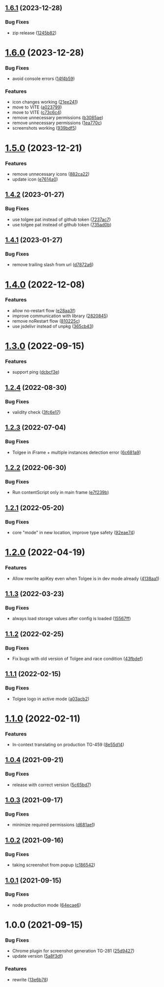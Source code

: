 ## [1.6.1](https://github.com/tolgee/chrome-plugin/compare/v1.6.0...v1.6.1) (2023-12-28)


### Bug Fixes

* zip release ([1245b82](https://github.com/tolgee/chrome-plugin/commit/1245b82fb2f98ab73067141b535e518c2f74f962))

# [1.6.0](https://github.com/tolgee/chrome-plugin/compare/v1.5.0...v1.6.0) (2023-12-28)


### Bug Fixes

* avoid console errors ([14f4b59](https://github.com/tolgee/chrome-plugin/commit/14f4b593d23b172683d26332b7991eb20befc0c9))


### Features

* icon changes working ([21ee241](https://github.com/tolgee/chrome-plugin/commit/21ee241d7cdadf8204ff351c0fd363d5d63a99e0))
* move to VITE ([a023799](https://github.com/tolgee/chrome-plugin/commit/a02379960b6e7bba4252a35bc5b3986067ca5030))
* move to VITE ([c73c6c4](https://github.com/tolgee/chrome-plugin/commit/c73c6c41f5fa6638689244f0b793f560e2b868ed))
* remove unnecessary permissions ([b3085ae](https://github.com/tolgee/chrome-plugin/commit/b3085aededa83ad357527974c06a020d02d2e55f))
* remove unnecessary permissions ([1ea770c](https://github.com/tolgee/chrome-plugin/commit/1ea770c3836b4b19327856ab83cc087ed487b34d))
* screenshots working ([939bdf5](https://github.com/tolgee/chrome-plugin/commit/939bdf56aaf0e36698edf6ea4cee140fb69b8fa2))

# [1.5.0](https://github.com/tolgee/chrome-plugin/compare/v1.4.2...v1.5.0) (2023-12-21)


### Features

* remove unnecessary icons ([882ca22](https://github.com/tolgee/chrome-plugin/commit/882ca223b2f14780413bdd3207ed0f20753db92b))
* update icon ([e7614a0](https://github.com/tolgee/chrome-plugin/commit/e7614a0b5492438c902bf648edb37da35dabf471))

## [1.4.2](https://github.com/tolgee/chrome-plugin/compare/v1.4.1...v1.4.2) (2023-01-27)


### Bug Fixes

* use tolgee pat instead of github token ([7237ac7](https://github.com/tolgee/chrome-plugin/commit/7237ac72c90ba66f03349e7d066acc72258f23a6))
* use tolgee pat instead of github token ([735ad0b](https://github.com/tolgee/chrome-plugin/commit/735ad0bb1b926a9bd06c41b37e11e5c197dc0ad7))

## [1.4.1](https://github.com/tolgee/chrome-plugin/compare/v1.4.0...v1.4.1) (2023-01-27)


### Bug Fixes

* remove trailing slash from url ([d7872a6](https://github.com/tolgee/chrome-plugin/commit/d7872a680696726c2e53038e3db2c109942c55af))

# [1.4.0](https://github.com/tolgee/chrome-plugin/compare/v1.3.0...v1.4.0) (2022-12-08)


### Features

* allow no-restart flow ([e28aa3f](https://github.com/tolgee/chrome-plugin/commit/e28aa3f504fcc888f2a23f6d21a5c72d8c47e0d6))
* improve communication with library ([2820845](https://github.com/tolgee/chrome-plugin/commit/282084521725581f0d4683f175239b62cfcf4427))
* remove noRestart flow ([810225c](https://github.com/tolgee/chrome-plugin/commit/810225c2c72a360732e877d1769102cd7e2ca256))
* use jsdelivr instead of unpkg ([365cb43](https://github.com/tolgee/chrome-plugin/commit/365cb4391d25e493fcc75330ce7813532d4b92ab))

# [1.3.0](https://github.com/tolgee/chrome-plugin/compare/v1.2.4...v1.3.0) (2022-09-15)


### Features

* support ping ([dcbcf3e](https://github.com/tolgee/chrome-plugin/commit/dcbcf3e764ab7121264bf7060172da3e6e2268bf))

## [1.2.4](https://github.com/tolgee/chrome-plugin/compare/v1.2.3...v1.2.4) (2022-08-30)


### Bug Fixes

* validity check ([3fc6e17](https://github.com/tolgee/chrome-plugin/commit/3fc6e1769fbb264ee52c7ce791e4606dfbb5461a))

## [1.2.3](https://github.com/tolgee/chrome-plugin/compare/v1.2.2...v1.2.3) (2022-07-04)


### Bug Fixes

* Tolgee in iFrame + multiple instances detection error ([6c681a9](https://github.com/tolgee/chrome-plugin/commit/6c681a9344a6df17f51520a02dfc0bbf6e47deda))

## [1.2.2](https://github.com/tolgee/chrome-plugin/compare/v1.2.1...v1.2.2) (2022-06-30)


### Bug Fixes

* Run contentScript only in main frame ([e7f239b](https://github.com/tolgee/chrome-plugin/commit/e7f239b2e5f78889216b53bb2957be323409a179))

## [1.2.1](https://github.com/tolgee/chrome-plugin/compare/v1.2.0...v1.2.1) (2022-05-20)


### Bug Fixes

* core "mode" in new location, improve type safety ([92eae74](https://github.com/tolgee/chrome-plugin/commit/92eae745b9973b8086e447260c1ce4e3f79da004))

# [1.2.0](https://github.com/tolgee/chrome-plugin/compare/v1.1.3...v1.2.0) (2022-04-19)


### Features

* Allow rewrite apiKey even when Tolgee is in dev mode already ([4138aa1](https://github.com/tolgee/chrome-plugin/commit/4138aa13a5ec8f4351041418f0b2ea987140cf45))

## [1.1.3](https://github.com/tolgee/chrome-plugin/compare/v1.1.2...v1.1.3) (2022-03-23)


### Bug Fixes

* always load storage values after config is loaded ([15567ff](https://github.com/tolgee/chrome-plugin/commit/15567ff4732a993c8a63c87fa829b1bf5621d328))

## [1.1.2](https://github.com/tolgee/chrome-plugin/compare/v1.1.1...v1.1.2) (2022-02-25)


### Bug Fixes

* Fix bugs with old version of Tolgee and race condition ([43fbdef](https://github.com/tolgee/chrome-plugin/commit/43fbdeff39de4cb1ac35a811887c8c53a9e1fa69))

## [1.1.1](https://github.com/tolgee/chrome-plugin/compare/v1.1.0...v1.1.1) (2022-02-15)


### Bug Fixes

* Tolgee logo in active mode ([a03acb2](https://github.com/tolgee/chrome-plugin/commit/a03acb28544080827e2209c85076b5ec70f328f5))

# [1.1.0](https://github.com/tolgee/chrome-plugin/compare/v1.0.4...v1.1.0) (2022-02-11)


### Features

* In-context translating on production TG-459 ([8e55d14](https://github.com/tolgee/chrome-plugin/commit/8e55d143bc305e43d39b109a5ccc1d7e76324cc2))

## [1.0.4](https://github.com/tolgee/chrome-plugin/compare/v1.0.3...v1.0.4) (2021-09-21)


### Bug Fixes

* release with correct version ([5c65bd7](https://github.com/tolgee/chrome-plugin/commit/5c65bd79d4d5e17cd2d74464efedb3ebb0640480))

## [1.0.3](https://github.com/tolgee/chrome-plugin/compare/v1.0.2...v1.0.3) (2021-09-17)


### Bug Fixes

* minimize required permissions ([d681ae1](https://github.com/tolgee/chrome-plugin/commit/d681ae1f085e66cbea92e197de9200eb8e0cc99f))

## [1.0.2](https://github.com/tolgee/chrome-plugin/compare/v1.0.1...v1.0.2) (2021-09-16)


### Bug Fixes

* taking screenshot from popup ([c186542](https://github.com/tolgee/chrome-plugin/commit/c186542fd7bf71335e49a42b3cec6de4cac790e7))

## [1.0.1](https://github.com/tolgee/chrome-plugin/compare/v1.0.0...v1.0.1) (2021-09-15)


### Bug Fixes

* node production mode ([64ecae6](https://github.com/tolgee/chrome-plugin/commit/64ecae6b3cc55a5f38043cc05c0037871928c890))

# 1.0.0 (2021-09-15)


### Bug Fixes

* Chrome plugin for screenshot generation TG-281 ([25d9427](https://github.com/tolgee/chrome-plugin/commit/25d942706ac404f94e2939d314b2084433f8f8df))
* update version ([5a8f3df](https://github.com/tolgee/chrome-plugin/commit/5a8f3df28284ff022020dae048cfb56b26ac29b9))


### Features

* rewrite ([13e6b78](https://github.com/tolgee/chrome-plugin/commit/13e6b78907d6a29f6d170f6ad9da43e319cf3086))
